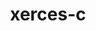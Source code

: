 ---
title: "xerces-c"
layout: cache
categories: [package, v0.22.1]
meta: {"versions": ["3.2.5"], "compilers": ["gcc@=11.4.0", "gcc@=9.4.0"], "oss": ["ubuntu20.04", "ubuntu22.04"], "platforms": ["linux"], "targets": ["neoverse_v1", "neoverse_v2", "ppc64le", "x86_64_v3"], "stacks": ["e4s", "e4s-neoverse-v2", "e4s-neoverse_v1", "e4s-power", "e4s-rocm-external", "root"], "num_specs": 4, "num_specs_by_stack": {"root": 4, "e4s-power": 1, "e4s-neoverse_v1": 1, "e4s-neoverse-v2": 1, "e4s-rocm-external": 1, "e4s": 1}}
spec_details: [{"hash": "xjubpc4snwf65wizcitiv5fitplvhkvy", "compiler": "gcc@=9.4.0", "versions": ["3.2.5"], "os": "ubuntu20.04", "platform": "linux", "target": "ppc64le", "variants": ["build_system=autotools", "cxxstd=default", "netaccessor=curl", "transcoder=iconv"], "stacks": ["root", "e4s-power"], "size": "-", "tarball": "https://binaries.spack.io/releases/v0.22.1/build_cache/linux-ubuntu20.04-ppc64le/gcc-9.4.0/xerces-c-3.2.5/linux-ubuntu20.04-ppc64le-gcc-9.4.0-xerces-c-3.2.5-xjubpc4snwf65wizcitiv5fitplvhkvy.spack"}, {"hash": "a2655jpd7o2vnobryia2rjwz5yt4qwzj", "compiler": "gcc@=11.4.0", "versions": ["3.2.5"], "os": "ubuntu22.04", "platform": "linux", "target": "neoverse_v1", "variants": ["build_system=autotools", "cxxstd=default", "netaccessor=curl", "transcoder=iconv"], "stacks": ["root", "e4s-neoverse_v1"], "size": "-", "tarball": "https://binaries.spack.io/releases/v0.22.1/build_cache/linux-ubuntu22.04-neoverse_v1/gcc-11.4.0/xerces-c-3.2.5/linux-ubuntu22.04-neoverse_v1-gcc-11.4.0-xerces-c-3.2.5-a2655jpd7o2vnobryia2rjwz5yt4qwzj.spack"}, {"hash": "mjdbd2xqswg5q6rnjdxd72uwmnubyt3t", "compiler": "gcc@=11.4.0", "versions": ["3.2.5"], "os": "ubuntu22.04", "platform": "linux", "target": "neoverse_v2", "variants": ["build_system=autotools", "cxxstd=default", "netaccessor=curl", "transcoder=iconv"], "stacks": ["e4s-neoverse-v2", "root"], "size": "-", "tarball": "https://binaries.spack.io/releases/v0.22.1/build_cache/linux-ubuntu22.04-neoverse_v2/gcc-11.4.0/xerces-c-3.2.5/linux-ubuntu22.04-neoverse_v2-gcc-11.4.0-xerces-c-3.2.5-mjdbd2xqswg5q6rnjdxd72uwmnubyt3t.spack"}, {"hash": "26w46cywzvjmxy4cm6wb4ouvntokwgx2", "compiler": "gcc@=11.4.0", "versions": ["3.2.5"], "os": "ubuntu22.04", "platform": "linux", "target": "x86_64_v3", "variants": ["build_system=autotools", "cxxstd=default", "netaccessor=curl", "transcoder=iconv"], "stacks": ["e4s-rocm-external", "root", "e4s"], "size": "-", "tarball": "https://binaries.spack.io/releases/v0.22.1/build_cache/linux-ubuntu22.04-x86_64_v3/gcc-11.4.0/xerces-c-3.2.5/linux-ubuntu22.04-x86_64_v3-gcc-11.4.0-xerces-c-3.2.5-26w46cywzvjmxy4cm6wb4ouvntokwgx2.spack"}]
---